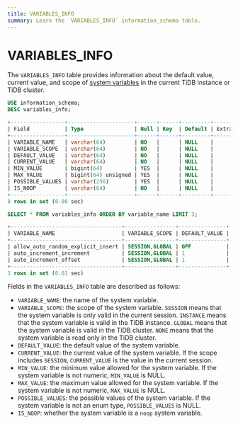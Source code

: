 ```yaml
---
title: VARIABLES_INFO
summary: Learn the `VARIABLES_INFO` information_schema table.
---
```


# VARIABLES_INFO

The `VARIABLES_INFO` table provides information about the default value, current value, and scope of [system variables](/system-variables.md) in the current TiDB instance or TiDB cluster.

```sql
USE information_schema;
DESC variables_info;
```

```sql
+-----------------+---------------------+------+------+---------+-------+
| Field           | Type                | Null | Key  | Default | Extra |
+-----------------+---------------------+------+------+---------+-------+
| VARIABLE_NAME   | varchar(64)         | NO   |      | NULL    |       |
| VARIABLE_SCOPE  | varchar(64)         | NO   |      | NULL    |       |
| DEFAULT_VALUE   | varchar(64)         | NO   |      | NULL    |       |
| CURRENT_VALUE   | varchar(64)         | NO   |      | NULL    |       |
| MIN_VALUE       | bigint(64)          | YES  |      | NULL    |       |
| MAX_VALUE       | bigint(64) unsigned | YES  |      | NULL    |       |
| POSSIBLE_VALUES | varchar(256)        | YES  |      | NULL    |       |
| IS_NOOP         | varchar(64)         | NO   |      | NULL    |       |
+-----------------+---------------------+------+------+---------+-------+
8 rows in set (0.00 sec)
```

```sql
SELECT * FROM variables_info ORDER BY variable_name LIMIT 3;
```

```sql
+-----------------------------------+----------------+---------------+---------------+-----------+-----------+-----------------+---------+
| VARIABLE_NAME                     | VARIABLE_SCOPE | DEFAULT_VALUE | CURRENT_VALUE | MIN_VALUE | MAX_VALUE | POSSIBLE_VALUES | IS_NOOP |
+-----------------------------------+----------------+---------------+---------------+-----------+-----------+-----------------+---------+
| allow_auto_random_explicit_insert | SESSION,GLOBAL | OFF           | OFF           |      NULL |      NULL | NULL            | NO      |
| auto_increment_increment          | SESSION,GLOBAL | 1             | 1             |         1 |     65535 | NULL            | NO      |
| auto_increment_offset             | SESSION,GLOBAL | 1             | 1             |         1 |     65535 | NULL            | NO      |
+-----------------------------------+----------------+---------------+---------------+-----------+-----------+-----------------+---------+
3 rows in set (0.01 sec)
```

Fields in the `VARIABLES_INFO` table are described as follows:

* `VARIABLE_NAME`: the name of the system variable.
* `VARIABLE_SCOPE`: the scope of the system variable. `SESSION` means that the system variable is only valid in the current session. `INSTANCE` means that the system variable is valid in the TiDB instance. `GLOBAL` means that the system variable is valid in the TiDB cluster. `NONE` means that the system variable is read only in the TiDB cluster.
* `DEFAULT_VALUE`: the default value of the system variable.
* `CURRENT_VALUE`: the current value of the system variable. If the scope includes `SESSION`, `CURRENT_VALUE` is the value in the current session.
* `MIN_VALUE`: the minimum value allowed for the system variable. If the system variable is not numeric, `MIN_VALUE` is NULL.
* `MAX_VALUE`: the maximum value allowed for the system variable. If the system variable is not numeric, `MAX_VALUE` is NULL.
* `POSSIBLE_VALUES`: the possible values of the system variable. If the system variable is not an enum type, `POSSIBLE_VALUES` is NULL.
* `IS_NOOP`: whether the system variable is a `noop` system variable.
